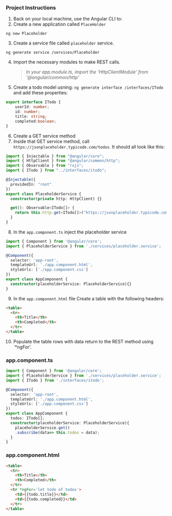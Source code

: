 ### Project Instructions

1. Back on your local machine, use the Angular CLI to:
2. Create a new application called `PlaceHolder`
```
ng new Placeholder
```
3. Create a service file called `placeholder` service.
```
ng generate service /services/Placeholder
```
4. Import the necessary modules to make REST calls.
    > *In your app.module.ts, import the 'HttpClientModule' from '@angular/common/http'*
5. Create a todo model usning: `ng generate interface /interfaces/ITodo` and add these properties:
```typescript
export interface ITodo {
    userId: number;
    id: number;
    title: string;
    completed:boolean;
}

```
6. Create a GET service method
7. Inside that GET service method, call `https://jsonplaceholder.typicode.com/todos`.  It should all look like this:
```typescript
import { Injectable } from "@angular/core";
import { HttpClient } from "@angular/common/http";
import { Observable } from "rxjs";
import { ITodo } from "../interfaces/itodo";

@Injectable({
  providedIn: "root"
})
export class PlaceholderService {
  constructor(private http: HttpClient) {}

  get(): Observable<ITodo[]> {
    return this.http.get<ITodo[]>("https://jsonplaceholder.typicode.com/todos");
  }
}
```
8. In the `app.component.ts` inject the placeholder service
```typescript
import { Component } from '@angular/core';
import { PlaceholderService } from './services/placeholder.service';

@Component({
  selector: 'app-root',
  templateUrl: './app.component.html',
  styleUrls: ['./app.component.css']
})
export class AppComponent {
  constructor(placeholderService: PlaceholderService){}
}
```
9. In the `app.component.html` file Create a  table with the following headers:
```html
<table>
  <tr>
    <th>Title</th>
    <th>Completed</th>
  </tr>
</table>
```
10. Populate the table rows with data return to the REST method using `*ngFor'.

### app.component.ts

```typescript
import { Component } from '@angular/core';
import { PlaceholderService } from './services/placeholder.service';
import { ITodo } from './interfaces/itodo';

@Component({
  selector: 'app-root',
  templateUrl: './app.component.html',
  styleUrls: ['./app.component.css']
})
export class AppComponent {
  todos: ITodo[];
  constructor(placeholderService: PlaceholderService){
    placeholderService.get()
    .subscribe(data=> this.todos = data);
  }
}
```

### app.component.html
```html
<table>
  <tr>
    <th>Title</th>
    <th>Completed</th>
  </tr>
  <tr *ngFor='let todo of todos'>
    <td>{{todo.title}}</td>
    <td>{{todo.completed}}</td>
  </tr>
</table>
```
